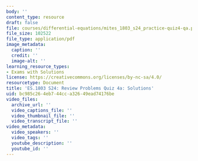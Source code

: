 ```yaml
---
body: ''
content_type: resource
draft: false
file: courses/differential-equations/mites_1803_s24_practice-quiz4-qa.pdf
file_size: 102522
file_type: application/pdf
image_metadata:
  caption: ''
  credit: ''
  image-alt: ''
learning_resource_types:
- Exams with Solutions
license: https://creativecommons.org/licenses/by-nc-sa/4.0/
resourcetype: Document
title: 'ES.1803 S24: Review Problems Quiz 4a: Solutions'
uid: bc985c26-4eb7-44cc-a326-49ead74176be
video_files:
  archive_url: ''
  video_captions_file: ''
  video_thumbnail_file: ''
  video_transcript_file: ''
video_metadata:
  video_speakers: ''
  video_tags: ''
  youtube_description: ''
  youtube_id: ''
---
```


